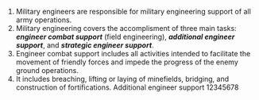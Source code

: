 1. Military engineers are responsible for military engineering support of all army operations.
2.  Military engineering covers the accomplisment of three main tasks: **_engineer combat support_** (field engineering), **_additional engineer support_**, and **_strategic engineer support_**.
3. Engineer combat support includes all activities intended to facilitate the movement of friendly forces and impede the progress of the enemy ground operations.  
4. It includes breaching, lifting or laying of minefields, bridging, and construction of fortifications.
Additional engineer support 
12345678
